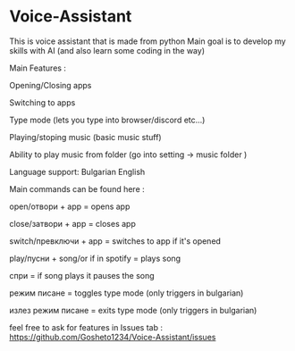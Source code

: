 # Voice-Assistant
This is voice assistant that is made from python
Main goal is to develop my skills with AI (and also learn some coding in the way) 

Main Features :

Opening/Closing apps

Switching to apps

Type mode (lets you type into browser/discord etc...)

Playing/stoping music (basic music stuff)

Ability to play music from folder (go into setting -> music folder )


Language support:
Bulgarian
English







Main commands can be found here :

open/отвори + app = opens app

close/затвори + app = closes app

switch/превключи + app = switches to app if it's opened

play/пусни + song/or if in spotify = plays song

спри = if song plays it pauses the song

режим писане = toggles type mode (only triggers in bulgarian)

излез режим писане = exits type mode (only triggers in bulgarian)










feel free to ask for features in Issues tab : https://github.com/Gosheto1234/Voice-Assistant/issues
